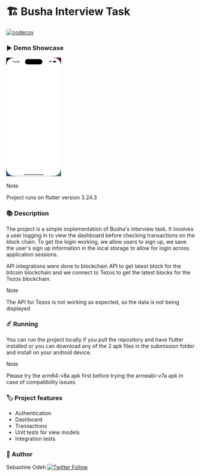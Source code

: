 # 🏗️ Busha Interview Task

[![codecov](https://codecov.io/gh/CoderNamedHendrick/busha_task/branch/master/graph/badge.svg?token=6rzcp4thSu)](https://codecov.io/gh/CoderNamedHendrick/busha_task)

### ▶️ Demo Showcase

<img src="submission/demo.gif" alt="Demo Showcase"/>

> [!NOTE]
> Project runs on flutter version 3.24.3

### 📚 Description

The project is a simple implementation of Busha's interview task. It involves a user logging in to
view the dashboard before checking transactions on the block chain. To get the login working, we
allow users to sign up, we save the user's sign up information in the local storage to allow for
login across application sessions.

API integrations were done to blockchain API to get latest block for the bitcoin blockchain and we
connect to Tezos to get the latest blocks for the Tezos blockchain.

> [!NOTE]
> The API for Tezos is not working as expected, so the data is not being displayed

### ☄️ Running

You can run the project locally if you pull the repository and have flutter installed or you can
download any of the 2 apk files in the submission folder and install on your android device.

> [!NOTE]
> Please try the arm64-v8a apk first before trying the armeabi-v7a apk in case of compatibility
> issues.

### 🏷️ Project features

- Authentication
- Dashboard
- Transactions
- Unit tests for view models
- Integration tests

### 🥸 Author

Sebastine
Odeh [![Twitter Follow](https://img.shields.io/twitter/follow/H3ndrick_.svg?style=social)](https://twitter.com/H3ndrick_)